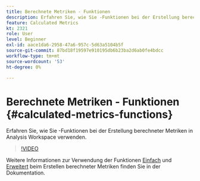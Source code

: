 ```yaml
---
title: Berechnete Metriken - Funktionen
description: Erfahren Sie, wie Sie -Funktionen bei der Erstellung berechneter Metriken in Analysis Workspace verwenden.
feature: Calculated Metrics
kt: 2321
role: User
level: Beginner
exl-id: aace1da6-2958-47a6-957c-5d63a5104b5f
source-git-commit: 87bd18f19597e910195db6b23ba2d6ab0fe4bdcc
workflow-type: tm+mt
source-wordcount: '53'
ht-degree: 0%

---
```


# Berechnete Metriken - Funktionen {#calculated-metrics-functions}

Erfahren Sie, wie Sie -Funktionen bei der Erstellung berechneter Metriken in Analysis Workspace verwenden.

>[!VIDEO](https://video.tv.adobe.com/v/37642/?quality=12&learn=on&captions=ger)

Weitere Informationen zur Verwendung der Funktionen [Einfach](https://experienceleague.adobe.com/docs/analytics/components/calculated-metrics/calcmetrics-reference/cm-functions.html?lang=de) und [Erweitert](https://experienceleague.adobe.com/docs/analytics/components/calculated-metrics/calcmetrics-reference/cm-adv-functions.html?lang=de) beim Erstellen berechneter Metriken finden Sie in der Dokumentation.
